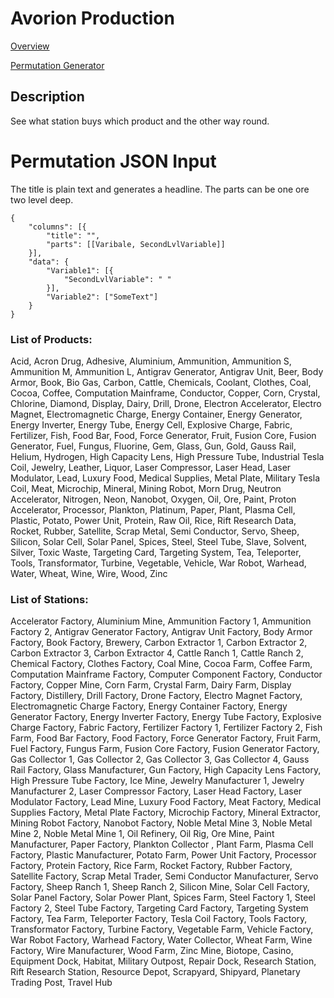 # Avorion Production
[Overview](https://henloh.github.io/dist/index.html)

[Permutation Generator](https://henloh.github.io/dist/index.html#/permutation)

## Description
See what station buys which product and the other way round. 

# Permutation JSON Input
The title is plain text and generates a headline.
The parts can be one ore two level deep.
````
{
    "columns": [{
        "title": "",
        "parts": [[Varibale, SecondLvlVariable]]
    }],
    "data": {
        "Variable1": [{
            "SecondLvlVariable": " "
        }],
        "Variable2": ["SomeText"]
    }
}
````

### List of Products:
Acid, Acron Drug, Adhesive, Aluminium, Ammunition, Ammunition S, Ammunition M, Ammunition L, Antigrav Generator, Antigrav Unit, Beer, Body Armor, Book, Bio Gas, Carbon, Cattle, Chemicals, Coolant, Clothes, Coal, Cocoa, Coffee, Computation Mainframe, Conductor, Copper, Corn, Crystal, Chlorine, Diamond, Display, Dairy, Drill, Drone, Electron Accelerator, Electro Magnet, Electromagnetic Charge, Energy Container, Energy Generator, Energy Inverter, Energy Tube, Energy Cell, Explosive Charge, Fabric, Fertilizer, Fish, Food Bar, Food, Force Generator, Fruit, Fusion Core, Fusion Generator, Fuel, Fungus, Fluorine, Gem, Glass, Gun, Gold, Gauss Rail, Helium, Hydrogen, High Capacity Lens, High Pressure Tube, Industrial Tesla Coil, Jewelry, Leather, Liquor, Laser Compressor, Laser Head, Laser Modulator, Lead, Luxury Food, Medical Supplies, Metal Plate, Military Tesla Coil, Meat, Microchip, Mineral, Mining Robot, Morn Drug, Neutron Accelerator, Nitrogen, Neon, Nanobot, Oxygen, Oil, Ore, Paint, Proton Accelerator, Processor, Plankton, Platinum, Paper, Plant, Plasma Cell, Plastic, Potato, Power Unit, Protein, Raw Oil, Rice, Rift Research Data, Rocket, Rubber, Satellite, Scrap Metal, Semi Conductor, Servo, Sheep, Silicon, Solar Cell, Solar Panel, Spices, Steel, Steel Tube, Slave, Solvent, Silver, Toxic Waste, Targeting Card, Targeting System, Tea, Teleporter, Tools, Transformator, Turbine, Vegetable, Vehicle, War Robot, Warhead, Water, Wheat, Wine, Wire, Wood, Zinc

### List of Stations: 
Accelerator Factory, Aluminium Mine, Ammunition Factory 1, Ammunition Factory 2, Antigrav Generator Factory, Antigrav Unit Factory, Body Armor Factory, Book Factory, Brewery, Carbon Extractor 1, Carbon Extractor 2, Carbon Extractor 3, Carbon Extractor 4, Cattle Ranch 1, Cattle Ranch 2, Chemical Factory, Clothes Factory, Coal Mine, Cocoa Farm, Coffee Farm, Computation Mainframe Factory, Computer Component Factory, Conductor Factory, Copper Mine, Corn Farm, Crystal Farm, Dairy Farm, Display Factory, Distillery, Drill Factory, Drone Factory, Electro Magnet Factory, Electromagnetic Charge Factory, Energy Container Factory, Energy Generator Factory, Energy Inverter Factory, Energy Tube Factory, Explosive Charge Factory, Fabric Factory, Fertilizer Factory 1, Fertilizer Factory 2, Fish Farm, Food Bar Factory, Food Factory, Force Generator Factory, Fruit Farm, Fuel Factory, Fungus Farm, Fusion Core Factory, Fusion Generator Factory, Gas Collector 1, Gas Collector 2, Gas Collector 3, Gas Collector 4, Gauss Rail Factory, Glass Manufacturer, Gun Factory, High Capacity Lens Factory, High Pressure Tube Factory, Ice Mine, Jewelry Manufacturer 1, Jewelry Manufacturer 2, Laser Compressor Factory, Laser Head Factory, Laser Modulator Factory, Lead Mine, Luxury Food Factory, Meat Factory, Medical Supplies Factory, Metal Plate Factory, Microchip Factory, Mineral Extractor, Mining Robot Factory, Nanobot Factory, Noble Metal Mine 3, Noble Metal Mine 2, Noble Metal Mine 1, Oil Refinery, Oil Rig, Ore Mine, Paint Manufacturer, Paper Factory, Plankton Collector	, Plant Farm, Plasma Cell Factory, Plastic Manufacturer, Potato Farm, Power Unit Factory, Processor Factory, Protein Factory, Rice Farm, Rocket Factory, Rubber Factory, Satellite Factory, Scrap Metal Trader, Semi Conductor Manufacturer, Servo Factory, Sheep Ranch 1, Sheep Ranch 2, Silicon Mine, Solar Cell Factory, Solar Panel Factory, Solar Power Plant, Spices Farm, Steel Factory 1, Steel Factory 2, Steel Tube Factory, Targeting Card Factory, Targeting System Factory, Tea Farm, Teleporter Factory, Tesla Coil Factory, Tools Factory, Transformator Factory, Turbine Factory, Vegetable Farm, Vehicle Factory, War Robot Factory, Warhead Factory, Water Collector, Wheat Farm, Wine Factory, Wire Manufacturer, Wood Farm, Zinc Mine, Biotope, Casino, Equipment Dock, Habitat, Military Outpost, Repair Dock, Research Station, Rift Research Station, Resource Depot, Scrapyard, Shipyard, Planetary Trading Post, Travel Hub
